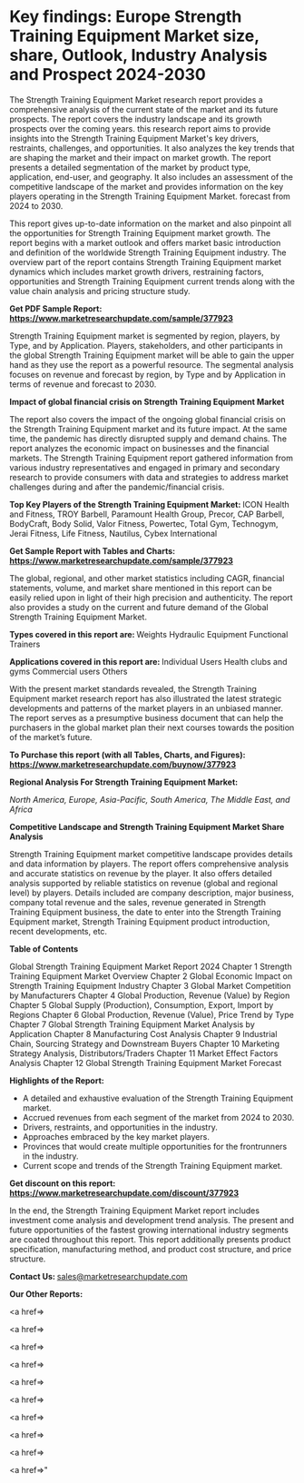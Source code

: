 # Key findings: Europe Strength Training Equipment Market size, share, Outlook, Industry Analysis and Prospect 2024-2030

The Strength Training Equipment Market research report provides a comprehensive analysis of the current state of the market and its future prospects. The report covers the industry landscape and its growth prospects over the coming years. this research report aims to provide insights into the Strength Training Equipment Market's key drivers, restraints, challenges, and opportunities. It also analyzes the key trends that are shaping the market and their impact on market growth. The report presents a detailed segmentation of the market by product type, application, end-user, and geography. It also includes an assessment of the competitive landscape of the market and provides information on the key players operating in the Strength Training Equipment Market. forecast from 2024 to 2030.

This report gives up-to-date information on the market and also pinpoint all the opportunities for Strength Training Equipment market growth. The report begins with a market outlook and offers market basic introduction and definition of the worldwide Strength Training Equipment industry. The overview part of the report contains Strength Training Equipment market dynamics which includes market growth drivers, restraining factors, opportunities and Strength Training Equipment current trends along with the value chain analysis and pricing structure study.

<strong><b>Get PDF Sample Report: <a href=https://www.marketresearchupdate.com/sample/377923>https://www.marketresearchupdate.com/sample/377923</a></b></strong>

Strength Training Equipment market is segmented by region, players, by Type, and by Application. Players, stakeholders, and other participants in the global Strength Training Equipment market will be able to gain the upper hand as they use the report as a powerful resource. The segmental analysis focuses on revenue and forecast by region, by Type and by Application in terms of revenue and forecast to 2030.

<strong><b>Impact of global financial crisis on Strength Training Equipment Market</b></strong>

The report also covers the impact of the ongoing global financial crisis on the Strength Training Equipment market and its future impact. At the same time, the pandemic has directly disrupted supply and demand chains. The report analyzes the economic impact on businesses and the financial markets. The Strength Training Equipment report gathered information from various industry representatives and engaged in primary and secondary research to provide consumers with data and strategies to address market challenges during and after the pandemic/financial crisis.

<strong><b>Top Key Players of the Strength Training Equipment Market:
</b></strong>ICON Health and Fitness, TROY Barbell, Paramount Health Group, Precor, CAP Barbell, BodyCraft, Body Solid, Valor Fitness, Powertec, Total Gym, Technogym, Jerai Fitness, Life Fitness, Nautilus, Cybex International<strong><b>
</b></strong>

<strong><b>Get Sample Report with Tables and Charts: <a href=https://www.marketresearchupdate.com/sample/377923>https://www.marketresearchupdate.com/sample/377923</a></b></strong>

The global, regional, and other market statistics including CAGR, financial statements, volume, and market share mentioned in this report can be easily relied upon in light of their high precision and authenticity. The report also provides a study on the current and future demand of the Global Strength Training Equipment Market.

<strong><b>Types covered in this report are:
</b></strong>Weights
Hydraulic Equipment
Functional Trainers<strong><b>
</b></strong>

<strong><b>Applications covered in this report are:
</b></strong>Individual Users
Health clubs and gyms
Commercial users
Others<strong><b>
</b></strong>

With the present market standards revealed, the Strength Training Equipment market research report has also illustrated the latest strategic developments and patterns of the market players in an unbiased manner. The report serves as a presumptive business document that can help the purchasers in the global market plan their next courses towards the position of the market’s future.

<strong><b>To Purchase this report (with all Tables, Charts, and Figures): <a href=https://www.marketresearchupdate.com/buynow/377923>https://www.marketresearchupdate.com/buynow/377923</a></b></strong>

<strong><b>Regional Analysis For Strength Training Equipment Market:</b></strong>

<em><i>North America, Europe, Asia-Pacific, South America, The Middle East, and Africa</i></em>

<strong><b>Competitive Landscape and Strength Training Equipment Market Share Analysis</b></strong>

Strength Training Equipment market competitive landscape provides details and data information by players. The report offers comprehensive analysis and accurate statistics on revenue by the player. It also offers detailed analysis supported by reliable statistics on revenue (global and regional level) by players. Details included are company description, major business, company total revenue and the sales, revenue generated in Strength Training Equipment business, the date to enter into the Strength Training Equipment market, Strength Training Equipment product introduction, recent developments, etc.

<strong><b>Table of Contents</b></strong>

Global Strength Training Equipment Market Report 2024
Chapter 1 Strength Training Equipment Market Overview
Chapter 2 Global Economic Impact on Strength Training Equipment Industry
Chapter 3 Global Market Competition by Manufacturers
Chapter 4 Global Production, Revenue (Value) by Region
Chapter 5 Global Supply (Production), Consumption, Export, Import by Regions
Chapter 6 Global Production, Revenue (Value), Price Trend by Type
Chapter 7 Global Strength Training Equipment Market Analysis by Application
Chapter 8 Manufacturing Cost Analysis
Chapter 9 Industrial Chain, Sourcing Strategy and Downstream Buyers
Chapter 10 Marketing Strategy Analysis, Distributors/Traders
Chapter 11 Market Effect Factors Analysis
Chapter 12 Global Strength Training Equipment Market Forecast

<strong><b>Highlights of the Report:</b></strong>

- A detailed and exhaustive evaluation of the Strength Training Equipment market.
- Accrued revenues from each segment of the market from 2024 to 2030.
- Drivers, restraints, and opportunities in the industry.
- Approaches embraced by the key market players.
- Provinces that would create multiple opportunities for the frontrunners in the industry.
- Current scope and trends of the Strength Training Equipment market.

<strong><b>Get discount on this report: <a href=https://www.marketresearchupdate.com/discount/377923>https://www.marketresearchupdate.com/discount/377923</a></b></strong>

In the end, the Strength Training Equipment Market report includes investment come analysis and development trend analysis. The present and future opportunities of the fastest growing international industry segments are coated throughout this report. This report additionally presents product specification, manufacturing method, and product cost structure, and price structure.

<strong><b>Contact Us:
</b></strong>sales@marketresearchupdate.com

<strong>Our Other Reports:</strong>

<a href=></a>

<a href=></a>

<a href=></a>

<a href=></a>

<a href=></a>

<a href=></a>

<a href=></a>

<a href=></a>

<a href=></a>

<a href=></a>"
